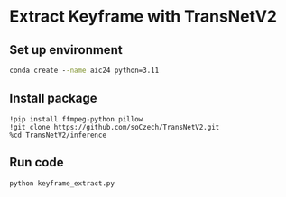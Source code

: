 # Extract Keyframe with TransNetV2

## Set up environment

``` cmd
conda create --name aic24 python=3.11
```
## Install package 

```
!pip install ffmpeg-python pillow
!git clone https://github.com/soCzech/TransNetV2.git
%cd TransNetV2/inference
```
## Run code 
```
python keyframe_extract.py
```
